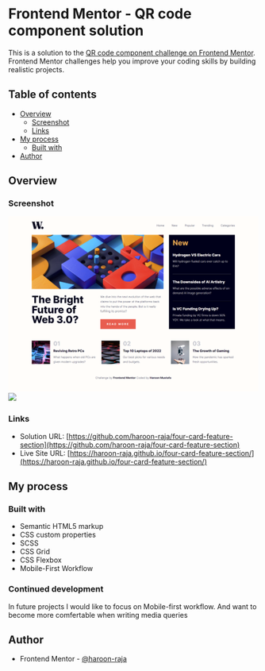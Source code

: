 # Frontend Mentor - QR code component solution

This is a solution to the [QR code component challenge on Frontend Mentor](https://www.frontendmentor.io/challenges/qr-code-component-iux_sIO_H). Frontend Mentor challenges help you improve your coding skills by building realistic projects.

## Table of contents

- [Overview](#overview)
  - [Screenshot](#screenshot)
  - [Links](#links)
- [My process](#my-process)
  - [Built with](#built-with)
- [Author](#author)

## Overview

### Screenshot

![](./screenshots/desktop.png)
![](./screenshots/mobile.jpg)

### Links

- Solution URL: [https://github.com/haroon-raja/four-card-feature-section](https://github.com/haroon-raja/four-card-feature-section)
- Live Site URL: [https://haroon-raja.github.io/four-card-feature-section/](https://haroon-raja.github.io/four-card-feature-section/)

## My process

### Built with

- Semantic HTML5 markup
- CSS custom properties
- SCSS
- CSS Grid
- CSS Flexbox
- Mobile-First Workflow

### Continued development

In future projects I would like to focus on Mobile-first workflow. And want to become more comfertable when writing media queries

## Author

- Frontend Mentor - [@haroon-raja](https://www.frontendmentor.io/profile/haroon-raja)
